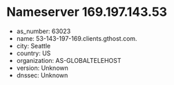 # Nameserver 169.197.143.53

* as_number: 63023
* name: 53-143-197-169.clients.gthost.com.
* city: Seattle
* country: US
* organization: AS-GLOBALTELEHOST
* version: Unknown
* dnssec: Unknown
